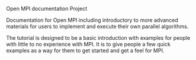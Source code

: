 
Open MPI documentation Project 

Documentation for Open MPI including introductory to more advanced
materials for users to implement and execute their own parallel algorithms. 

The tutorial is designed to be a basic introduction with examples for
people with little to no experience with MPI. It is to give people a
few quick examples as a way for them to get started and get a feel for
MPI.

